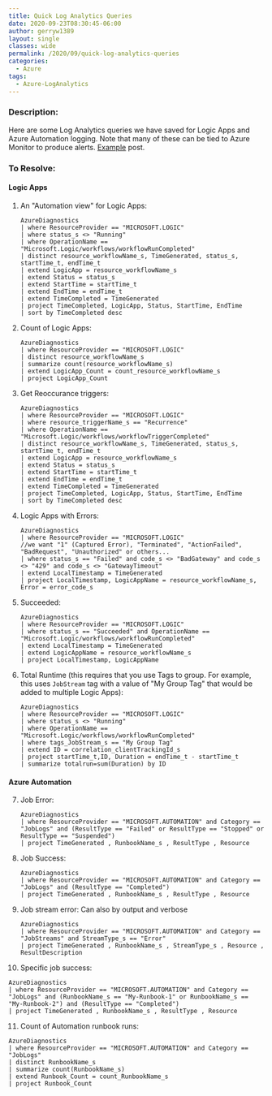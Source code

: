 ```yaml
---
title: Quick Log Analytics Queries
date: 2020-09-23T08:30:45-06:00
author: gerryw1389
layout: single
classes: wide
permalink: /2020/09/quick-log-analytics-queries
categories:
  - Azure
tags:
  - Azure-LogAnalytics
---
```

<!--more-->

### Description:

Here are some Log Analytics queries we have saved for Logic Apps and Azure Automation logging. Note that many of these can be tied to Azure Monitor to produce alerts. [Example](https://automationadmin.com/2020/04/use-log-analytics-with-azure-automation-for-alerts) post.

### To Resolve:

#### Logic Apps

1. An "Automation view" for Logic Apps:

   ```escape
   AzureDiagnostics
   | where ResourceProvider == "MICROSOFT.LOGIC"
   | where status_s <> "Running"
   | where OperationName == "Microsoft.Logic/workflows/workflowRunCompleted"
   | distinct resource_workflowName_s, TimeGenerated, status_s, startTime_t, endTime_t
   | extend LogicApp = resource_workflowName_s
   | extend Status = status_s
   | extend StartTime = startTime_t
   | extend EndTime = endTime_t
   | extend TimeCompleted = TimeGenerated
   | project TimeCompleted, LogicApp, Status, StartTime, EndTime
   | sort by TimeCompleted desc
   ```

2. Count of Logic Apps:

   ```escape
   AzureDiagnostics
   | where ResourceProvider == "MICROSOFT.LOGIC"
   | distinct resource_workflowName_s
   | summarize count(resource_workflowName_s)
   | extend LogicApp_Count = count_resource_workflowName_s
   | project LogicApp_Count
   ```

3. Get Reoccurance triggers:

   ```escape
   AzureDiagnostics
   | where ResourceProvider == "MICROSOFT.LOGIC"
   | where resource_triggerName_s == "Recurrence"
   | where OperationName == "Microsoft.Logic/workflows/workflowTriggerCompleted"
   | distinct resource_workflowName_s, TimeGenerated, status_s, startTime_t, endTime_t
   | extend LogicApp = resource_workflowName_s
   | extend Status = status_s
   | extend StartTime = startTime_t
   | extend EndTime = endTime_t
   | extend TimeCompleted = TimeGenerated
   | project TimeCompleted, LogicApp, Status, StartTime, EndTime
   | sort by TimeCompleted desc
   ```

4. Logic Apps with Errors:

   ```escape
   AzureDiagnostics
   | where ResourceProvider == "MICROSOFT.LOGIC"
   //we want "1" (Captured Error), "Terminated", "ActionFailed", "BadRequest", "Unauthorized" or others...
   | where status_s == "Failed" and code_s <> "BadGateway" and code_s <> "429" and code_s <> "GatewayTimeout" 
   | extend LocalTimestamp = TimeGenerated
   | project LocalTimestamp, LogicAppName = resource_workflowName_s, Error = error_code_s
   ```

5. Succeeded:

   ```escape
   AzureDiagnostics
   | where ResourceProvider == "MICROSOFT.LOGIC"
   | where status_s == "Succeeded" and OperationName == "Microsoft.Logic/workflows/workflowRunCompleted"
   | extend LocalTimestamp = TimeGenerated
   | extend LogicAppName = resource_workflowName_s
   | project LocalTimestamp, LogicAppName
   ```

6. Total Runtime (this requires that you use Tags to group. For example, this uses `JobStream` tag with a value of "My Group Tag" that would be added to multiple Logic Apps):

   ```escape
   AzureDiagnostics
   | where ResourceProvider == "MICROSOFT.LOGIC"
   | where status_s <> "Running"
   | where OperationName == "Microsoft.Logic/workflows/workflowRunCompleted"
   | where tags_JobStream_s == "My Group Tag"
   | extend ID = correlation_clientTrackingId_s
   | project startTime_t,ID, Duration = endTime_t - startTime_t
   | summarize totalrun=sum(Duration) by ID
   ```

#### Azure Automation

7. Job Error:

   ```escape
   AzureDiagnostics
   | where ResourceProvider == "MICROSOFT.AUTOMATION" and Category == "JobLogs" and (ResultType == "Failed" or ResultType == "Stopped" or ResultType == "Suspended")
   | project TimeGenerated , RunbookName_s , ResultType , Resource
   ```

8. Job Success:

   ```escape
   AzureDiagnostics
   | where ResourceProvider == "MICROSOFT.AUTOMATION" and Category == "JobLogs" and (ResultType == "Completed")
   | project TimeGenerated , RunbookName_s , ResultType , Resource
   ```

9. Job stream error: Can also by output and verbose

   ```escape
   AzureDiagnostics
   | where ResourceProvider == "MICROSOFT.AUTOMATION" and Category == "JobStreams" and StreamType_s == "Error"
   | project TimeGenerated , RunbookName_s , StreamType_s , Resource , ResultDescription
   ```

10. Specific job success:

   ```escape
   AzureDiagnostics
   | where ResourceProvider == "MICROSOFT.AUTOMATION" and Category == "JobLogs" and (RunbookName_s == "My-Runbook-1" or RunbookName_s == "My-Runbook-2") and (ResultType == "Completed")
   | project TimeGenerated , RunbookName_s , ResultType , Resource
   ```

11. Count of Automation runbook runs:

   ```escape
   AzureDiagnostics
   | where ResourceProvider == "MICROSOFT.AUTOMATION" and Category == "JobLogs"
   | distinct RunbookName_s
   | summarize count(RunbookName_s)
   | extend Runbook_Count = count_RunbookName_s
   | project Runbook_Count
   ```

